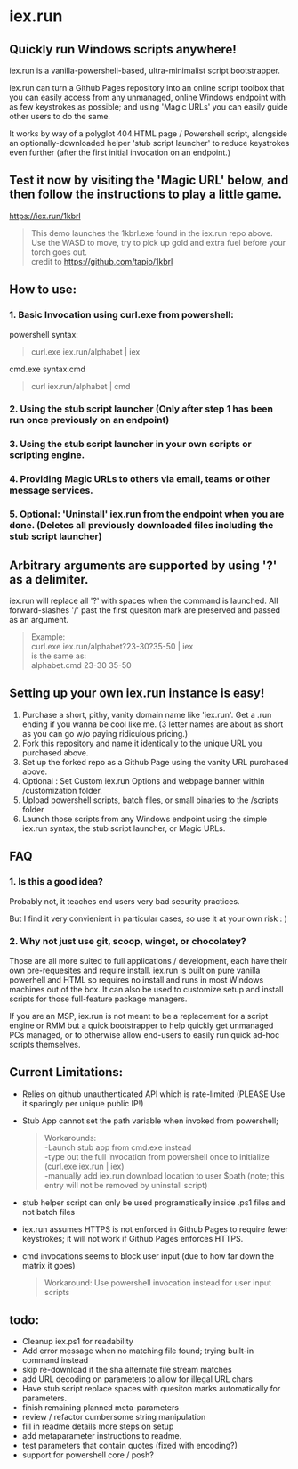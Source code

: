 # iex.run

## Quickly run Windows scripts anywhere!

iex.run is a vanilla-powershell-based, ultra-minimalist script bootstrapper.  
  
iex.run can turn a Github Pages repository into an online script toolbox that you can easily access from any unmanaged, online Windows endpoint with as few keystrokes as possible; and using 'Magic URLs' you can easily guide other users to do the same. 

It works by way of a polyglot 404.HTML page / Powershell script, alongside an optionally-downloaded helper 'stub script launcher' to reduce keystrokes even further (after the first initial invocation on an endpoint.)

## Test it now by visiting the 'Magic URL' below, and then follow the instructions to play a little game.  
https://iex.run/1kbrl  
  
>This demo launches the 1kbrl.exe found in the iex.run repo above.  
>Use the WASD to move, try to pick up gold and extra fuel before your torch goes out.  
>credit to https://github.com/tapio/1kbrl


## How to use:
### 1. Basic Invocation using curl.exe from powershell:  
powershell syntax:  
>curl.exe iex.run/alphabet | iex  
  
cmd.exe syntax:cmd  
>curl iex.run/alphabet | cmd 
  
### 2. Using the stub script launcher (Only after step 1 has been run once previously on an endpoint)
### 3. Using the stub script launcher in your own scripts or scripting engine.
### 4. Providing Magic URLs to others via email, teams or other message services.
### 5. Optional: 'Uninstall' iex.run from the endpoint when you are done. (Deletes all previously downloaded files including the stub script launcher)

## Arbitrary arguments are supported by using '?' as a delimiter.
iex.run will replace all '?' with spaces when the command is launched. All forward-slashes '/' past the first quesiton mark are preserved and passed as an argument.

> Example:  
> curl.exe iex.run/alphabet?23-30?35-50 | iex  
> is the same as:  
> alphabet.cmd 23-30 35-50 

## Setting up your own iex.run instance is easy!

1. Purchase a short, pithy, vanity domain name like 'iex.run'. Get a .run ending if you wanna be cool like me. (3 letter names are about as short as you can go w/o paying ridiculous pricing.)  
2. Fork this repository and name it identically to the unique URL you purchased above.
3. Set up the forked repo as a Github Page using the vanity URL purchased above.
4. Optional : Set Custom iex.run Options and webpage banner within /customization folder.
5. Upload powershell scripts, batch files, or small binaries to the /scripts folder
6. Launch those scripts from any Windows endpoint using the simple iex.run syntax, the stub script launcher, or Magic URLs.

## FAQ

### 1. Is this a good idea?

Probably not, it teaches end users very bad security practices.

But I find it very convienient in particular cases, so use it at your own risk : )

    
### 2. Why not just use git, scoop, winget, or chocolatey?

Those are all more suited to full applications / development, each have their own pre-requesites and require install. iex.run is built on pure vanilla powerhell and HTML so requires no install and runs in most Windows machines out of the box.
It can also be used to customize setup and install scripts for those full-feature package managers.

If you are an MSP, iex.run is not meant to be a replacement for a script engine or RMM but a quick bootstrapper to help quickly get unmanaged PCs managed, or to otherwise allow end-users to easily run quick ad-hoc scripts themselves.


## Current Limitations:
- Relies on github unauthenticated API which is rate-limited (PLEASE Use it sparingly per unique public IP!) 
- Stub App cannot set the path variable when invoked from powershell;  
   >Workarounds:  
   -Launch stub app from cmd.exe instead  
   -type out the full invocation from powershell once to initialize (curl.exe iex.run | iex)  
   -manually add iex.run download location to user $path (note; this entry will not be removed by uninstall script)  
    
- stub helper script can only be used programatically inside .ps1 files and not batch files  
- iex.run assumes HTTPS is not enforced in Github Pages to require fewer keystrokes; it will not work if Github Pages enforces HTTPS.  
- cmd invocations seems to block user input (due to how far down the matrix it goes)  
   >Workaround: Use powershell invocation instead for user input scripts  
  
## todo:

- Cleanup iex.ps1 for readability
- Add error message when no matching file found; trying built-in command instead  
- skip re-download if the sha alternate file stream matches
- add URL decoding on parameters to allow for illegal URL chars 
- Have stub script replace spaces with quesiton marks automatically for parameters.
- finish remaining planned meta-parameters
- review / refactor cumbersome string manipulation  
- fill in readme details more steps on setup
- add metaparameter instructions to readme.
- test parameters that contain quotes (fixed with encoding?)
- support for powershell core / posh?  


